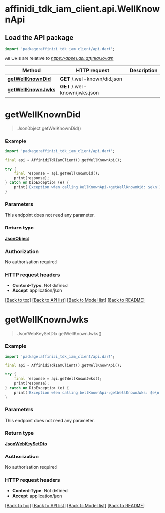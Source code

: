 # affinidi_tdk_iam_client.api.WellKnownApi

## Load the API package

```dart
import 'package:affinidi_tdk_iam_client/api.dart';
```

All URIs are relative to *https://apse1.api.affinidi.io/iam*

| Method                                                   | HTTP request                   | Description |
| -------------------------------------------------------- | ------------------------------ | ----------- |
| [**getWellKnownDid**](WellKnownApi.md#getwellknowndid)   | **GET** /.well-known/did.json  |
| [**getWellKnownJwks**](WellKnownApi.md#getwellknownjwks) | **GET** /.well-known/jwks.json |

# **getWellKnownDid**

> JsonObject getWellKnownDid()

### Example

```dart
import 'package:affinidi_tdk_iam_client/api.dart';

final api = AffinidiTdkIamClient().getWellKnownApi();

try {
    final response = api.getWellKnownDid();
    print(response);
} catch on DioException (e) {
    print('Exception when calling WellKnownApi->getWellKnownDid: $e\n');
}
```

### Parameters

This endpoint does not need any parameter.

### Return type

[**JsonObject**](JsonObject.md)

### Authorization

No authorization required

### HTTP request headers

- **Content-Type**: Not defined
- **Accept**: application/json

[[Back to top]](#) [[Back to API list]](../README.md#documentation-for-api-endpoints) [[Back to Model list]](../README.md#documentation-for-models) [[Back to README]](../README.md)

# **getWellKnownJwks**

> JsonWebKeySetDto getWellKnownJwks()

### Example

```dart
import 'package:affinidi_tdk_iam_client/api.dart';

final api = AffinidiTdkIamClient().getWellKnownApi();

try {
    final response = api.getWellKnownJwks();
    print(response);
} catch on DioException (e) {
    print('Exception when calling WellKnownApi->getWellKnownJwks: $e\n');
}
```

### Parameters

This endpoint does not need any parameter.

### Return type

[**JsonWebKeySetDto**](JsonWebKeySetDto.md)

### Authorization

No authorization required

### HTTP request headers

- **Content-Type**: Not defined
- **Accept**: application/json

[[Back to top]](#) [[Back to API list]](../README.md#documentation-for-api-endpoints) [[Back to Model list]](../README.md#documentation-for-models) [[Back to README]](../README.md)

